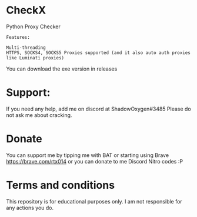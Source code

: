 # CheckX
Python Proxy Checker

```
Features:

Multi-threading
HTTPS, SOCKS4, SOCKS5 Proxies supported (and it also auto auth proxies like Luminati proxies)
```

You can download the exe version in releases
# Support:
If you need any help, add me on discord at ShadowOxygen#3485
Please do not ask me about cracking.

# Donate
You can support me by tipping me with BAT or starting using Brave https://brave.com/rtx014 or you can donate to me Discord Nitro codes :P


# Terms and conditions
This repository is for educational purposes only.
I am not responsible for any actions you do.
